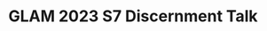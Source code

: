 ---
title: GLAM 2023 S7 Discernment Talk
redirect_to: https://ateneo-edu.zoom.us/meeting/register/tJwpc-CrrDstGtXIkOES0MFnbmEowtUtmyIX 
redirect_from: 
  - /GLAM23S7DiscernmentTalk
  - /glam23s7discernmenttalk
---